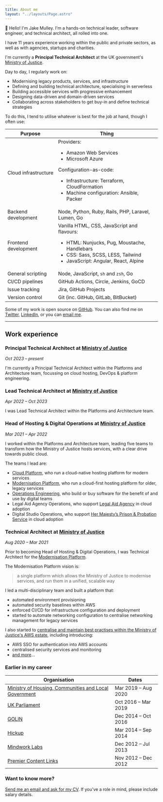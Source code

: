 ```yaml
---
title: About me
layout: "../layouts/Page.astro"
---
```


👋 Hello! I'm Jake Mulley. I'm a hands-on technical leader, software engineer, and technical architect, all rolled into one.

I have 11 years experience working within the public and private sectors, as well as with agencies, startups and charities.

I'm currently a **Principal Technical Architect** at the UK government's [Ministry of Justice](https://www.gov.uk/government/organisations/ministry-of-justice).

Day to day, I regularly work on:

- Modernising legacy products, services, and infrastructure
- Defining and building technical architecture, specialising in serverless
- Building accessible services with progressive enhancement
- Designing data-driven and domain-driven services
- Collaborating across stakeholders to get buy-in and define technical strategies

To do this, I tend to utilise whatever is best for the job at hand, though I often use:

| Purpose              | Thing                                                                                                                                                                                                      |
| -------------------- | ---------------------------------------------------------------------------------------------------------------------------------------------------------------------------------------------------------- |
| Cloud infrastructure | Providers: <ul><li>Amazon Web Services</li><li>Microsoft Azure</li></ul> Configuration-as-code: <ul><li>Infrastructure: Terraform, CloudFormation</li><li>Machine configuration: Ansible, Packer</li></ul> |
| Backend development  | Node, Python, Ruby, Rails, PHP, Laravel, Lumen, Go                                                                                                                                                         |
| Frontend development | Vanilla HTML, CSS, JavaScript and flavours: <ul><li>HTML: Nunjucks, Pug, Moustache, Handlebars</li><li>CSS: Sass, SCSS, LESS, Tailwind</li><li>JavaScript: Angular, React, Alpine</li></ul>                |
| General scripting    | Node, JavaScript, `sh` and `zsh`, Go                                                                                                                                                                       |
| CI/CD pipelines      | GitHub Actions, Circle, Jenkins, GoCD                                                                                                                                                                      |
| Issue tracking       | Jira, GitHub Projects                                                                                                                                                                                      |
| Version control      | Git (inc. GitHub, GitLab, BitBucket)                                                                                                                                                                       |

Some of my work is open source on [GitHub](https://github.com/jakemulley). You can also find me on [Twitter](https://twitter.com/carboia), [LinkedIn](https://linkedin.com/in/jakemulley), or you can [email me](mailto:me@jakemulley.com).

---

## Work experience

### Principal Technical Architect at [Ministry of Justice](https://www.gov.uk/government/organisations/ministry-of-justice)

<span class="text-sm">_Oct 2023 &ndash; present_</span>

I'm currently a Principal Technical Architect within the Platforms and Architecture team, focussing on cloud hosting, DevOps &amp; platform engineering.

### Lead Technical Architect at [Ministry of Justice](https://www.gov.uk/government/organisations/ministry-of-justice)

<span class="text-sm">_Apr 2022 &ndash; Oct 2023_</span>

I was Lead Technical Architect within the Platforms and Architecture team.

### Head of Hosting & Digital Operations at [Ministry of Justice](https://www.gov.uk/government/organisations/ministry-of-justice)

<span class="text-sm">_Mar 2021 &ndash; Apr 2022_</span>

I worked within the Platforms and Architecture team, leading five teams to transform how the Ministry of Justice hosts services, with a clear drive towards public cloud.

The teams I lead are:

- [Cloud Platform](https://user-guide.cloud-platform.service.justice.gov.uk/#cloud-platform-user-guide), who run a cloud-native hosting platform for modern services
- [Modernisation Platform](https://user-guide.modernisation-platform.service.justice.gov.uk/#modernisation-platform), who run a cloud-first hosting platform for older, legacy services
- [Operations Engineering](https://operations-engineering.service.justice.gov.uk/#moj-operations-engineering), who build or buy software for the benefit of and use by digital teams
- Legal Aid Agency Operations, who support [Legal Aid Agency](https://www.gov.uk/government/organisations/legal-aid-agency) in cloud adoption
- Digital Studio Operations, who support [Her Majesty’s Prison & Probation Service](https://www.gov.uk/government/organisations/her-majestys-prison-and-probation-service) in cloud adoption

### Technical Architect at [Ministry of Justice](https://www.gov.uk/government/organisations/ministry-of-justice)

<span class="text-sm">_Aug 2020 &ndash; Mar 2021_</span>

Prior to becoming Head of Hosting & Digital Operations, I was Technical Architect for the [Modernisation Platform](https://user-guide.modernisation-platform.service.justice.gov.uk/#modernisation-platform).

The Modernisation Platform vision is:

> a single platform which allows the Ministry of Justice to modernise services, and run them in a unified, scalable way

I led a multi-disciplinary team and built a platform that:

- automated environment provisioning
- automated security baselines within AWS
- enforced CI/CD for infrastructure configuration and deployment
- started to automate networking configuration to centralise networking management for legacy services

I also started to [centralise and maintain best practises within the Ministry of Justice's AWS estate](https://github.com/ministryofjustice/aws-root-account), including introducing:

- AWS SSO for authentication into AWS accounts
- centralised security services and monitoring
- [and more](https://github.com/ministryofjustice/aws-root-account)...

### Earlier in my career

| Organisation                                                                                                                                              | Dates                     |
| --------------------------------------------------------------------------------------------------------------------------------------------------------- | ------------------------- |
| [Ministry of Housing, Communities and Local Government](https://www.gov.uk/government/organisations/ministry-of-housing-communities-and-local-government) | Mar 2019 &ndash; Aug 2020 |
| [UK Parliament](https://www.parliament.uk)                                                                                                                | Oct 2016 &ndash; Mar 2019 |
| [GOLIN](https://golin.com)                                                                                                                                | Dec 2014 &ndash; Oct 2016 |
| [Hickup](https://www.mobilemarketingmagazine.com/showpad-launches-experience-following-acquisition-of-hickup)                                             | Mar 2014 &ndash; Sep 2014 |
| [Mindwork Labs](https://techcrunch.com/2012/11/28/mindwork-labs/)                                                                                         | Dec 2012 &ndash; Jul 2013 |
| [Premier Content Links](https://techcrunch.com/2012/11/28/mindwork-labs/)                                                                                 | Nov 2012 &ndash; Dec 2012 |

### Want to know more?

[Send me an email and ask for my CV](mailto:me@jakemulley.com). If you've a role in mind, please include salary details.
